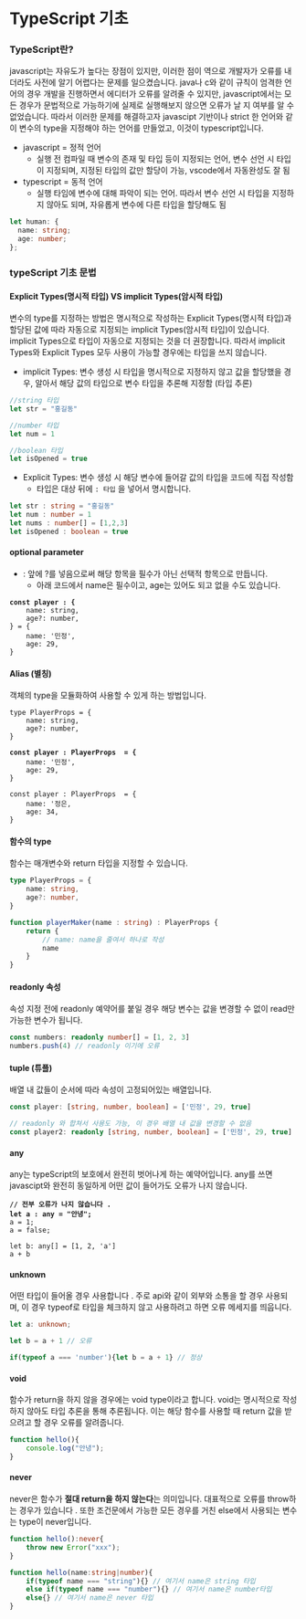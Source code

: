 # TypeScript 기초

### TypeScript란?

javascript는 자유도가  높다는 장점이 있지만, 이러한 점이 역으로 개발자가 오류를 내더라도 사전에 알기 어렵다는 문제를 일으켰습니다. java나 c와 같이 규칙이 엄격한 언어의 경우 개발을 진행하면서 에디터가 오류를 알려줄 수 있지만, javascript에서는 모든 경우가 문법적으로 가능하기에 실제로 실행해보지 않으면 오류가 날 지 여부를 알 수 없었습니다. 따라서 이러한 문제를 해결하고자 javascipt 기반이나 strict 한 언어와 같이 변수의 type을 지정해야 하는 언어를 만들었고, 이것이 typescript입니다.

* javascript = 정적 언어
  * 실행 전 컴파일 때 변수의 존재 및 타입 등이 지정되는 언어, 변수 선언 시 타입이 지정되며, 지정된 타입의 값만 할당이 가능, vscode에서 자동완성도 잘 됨
* typescript = 동적 언어
  * 실행 타임에 변수에 대해 파악이 되는 언어. 따라서 변수 선언 시 타입을 지정하지 않아도 되며, 자유롭게 변수에 다른 타입을 할당해도 됨

```typescript
let human: {
  name: string;
  age: number;
};
```

### typeScript 기초 문법

#### Explicit Types(명시적 타입) VS implicit Types(암시적 타입)

변수의 type를 지정하는 방법은 명시적으로 작성하는 Explicit Types(명시적 타입)과 할당된 값에 따라 자동으로 지정되는 implicit Types(암시적 타입)이 있습니다. implicit Types으로 타입이 자동으로 지정되는 것을 더 권장합니다. 따라서 implicit Types와 Explicit Types 모두 사용이 가능할 경우에는 타입을 쓰지 않습니다.

* implicit Types: 변수 생성 시 타입을 명시적으로 지정하지 않고 값을 할당했을 경우, 알아서 해당 값의 타입으로 변수 타입을 추론해 지정함  (타입 추론)

```typescript
//string 타입
let str = "홍길동"

//number 타입
let num = 1

//boolean 타입
let isOpened = true
```

* Explicit Types: 변수 생성 시 해당 변수에 들어갈 값의 타입을 코드에 직접 작성함
  * 타입은 대상 뒤에 `: 타입` 을 넣어서 명시합니다.

```typescript
let str : string = "홍길동"
let num : number = 1
let nums : number[] = [1,2,3]
let isOpened : boolean = true
```



#### optional parameter

* : 앞에 ?를 넣음으로써 해당 항목을 필수가 아닌 선택적 항목으로 만듭니다.
  * 아래 코드에서 name은 필수이고, age는 있어도 되고 없을 수도 있습니다.

<pre class="language-typescript"><code class="lang-typescript"><strong>const player : {
</strong>    name: string,
    age?: number,
} = {
    name: '민정',
    age: 29,
}
</code></pre>



#### Alias (별칭)

객체의 type을 모듈화하여 사용할 수 있게 하는 방법입니다.

<pre class="language-typescript"><code class="lang-typescript">type PlayerProps = {
    name: string,
    age?: number,
}
<strong>
</strong><strong>const player : PlayerProps  = {
</strong>    name: '민정',
    age: 29,
}

const player : PlayerProps  = {
    name: '정은,
    age: 34,
}
</code></pre>



#### 함수의 type

함수는 매개변수와 return 타입을 지정할 수 있습니다.

```typescript
type PlayerProps = {
    name: string,
    age?: number,
}

function playerMaker(name : string) : PlayerProps {
    return {
        // name: name을 줄여서 하나로 작성 
        name
    }
}
```

#### readonly 속성&#x20;

속성 지정 전에 readonly 예약어를 붙일 경우 해당 변수는 값을 변경할 수 없이 read만 가능한 변수가 됩니다.

```typescript
const numbers: readonly number[] = [1, 2, 3]
numbers.push(4) // readonly 이기에 오류
```

#### tuple (튜플)

배열 내 값들이 순서에 따라 속성이 고정되어있는 배열입니다.

```typescript
const player: [string, number, boolean] = ['민정', 29, true]

// readonly 와 합쳐서 사용도 가능, 이 경우 배열 내 값을 변경할 수 없음 
const player2: readonly [string, number, boolean] = ['민정', 29, true]
```

#### any

any는 typeScript의 보호에서 완전히 벗어나게 하는 예약어입니다. any를 쓰면 javascipt와 완전히 동일하게 어떤 값이 들어가도 오류가 나지 않습니다.

<pre class="language-typescript"><code class="lang-typescript"><strong>// 전부 오류가 나지 않습니다 .
</strong><strong>let a : any = "안녕";
</strong>a = 1;
a = false;

let b: any[] = [1, 2, 'a']
a + b
</code></pre>

#### unknown

어떤 타입이 들어올 경우 사용합니다 . 주로 api와 같이 외부와 소통을 할 경우 사용되며, 이 경우 typeof로 타입을 체크하지 않고 사용하려고 하면 오류 메세지를 띄웁니다.

```typescript
let a: unknown;

let b = a + 1 // 오류

if(typeof a === 'number'){let b = a + 1} // 정상 
```

#### void

함수가 return을 하지 않을 경우에는 void type이라고 합니다. void는 명시적으로 작성하지 않아도 타입 추론을 통해 추론됩니다. 이는 해당 함수를 사용할 때 return 값을 받으려고 할 경우 오류를 알려줍니다.

```typescript
function hello(){
    console.log("안녕");
}
```

#### never

never은 함수가 **절대 return을 하지 않는다**는 의미입니다. 대표적으로 오류를 throw하는 경우가 있습니다 . 또한 조건문에서 가능한 모든 경우를 거친 else에서 사용되는 변수는 type이 never입니다.

```typescript
function hello():never{
    throw new Error("xxx");
}

function hello(name:string|number){
    if(typeof name === "string"){} // 여기서 name은 string 타입 
    else if(typeof name === "number"){} // 여기서 name은 number타입 
    else{} // 여기서 name은 never 타입 
}
```
